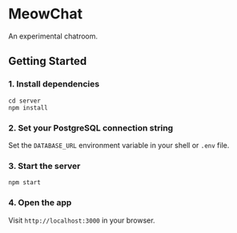 # MeowChat

An experimental chatroom.


## Getting Started

### 1. Install dependencies
```
cd server
npm install
```

### 2. Set your PostgreSQL connection string
Set the `DATABASE_URL` environment variable in your shell or `.env` file.

### 3. Start the server
```
npm start
```

### 4. Open the app
Visit `http://localhost:3000` in your browser.
